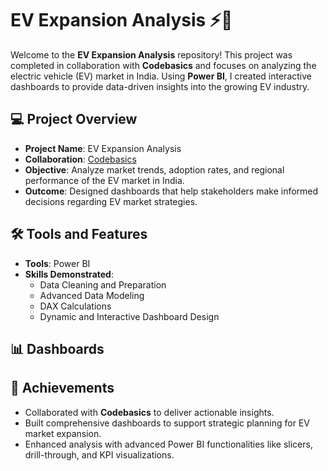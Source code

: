 # EV Expansion Analysis ⚡🚗

Welcome to the **EV Expansion Analysis** repository! This project was completed in collaboration with **Codebasics** and focuses on analyzing the electric vehicle (EV) market in India. Using **Power BI**, I created interactive dashboards to provide data-driven insights into the growing EV industry.


## 💻 Project Overview  
- **Project Name**: EV Expansion Analysis  
- **Collaboration**: [Codebasics](https://www.codebasics.io/)  
- **Objective**: Analyze market trends, adoption rates, and regional performance of the EV market in India.  
- **Outcome**: Designed dashboards that help stakeholders make informed decisions regarding EV market strategies.

## 🛠️ Tools and Features  
- **Tools**: Power BI  
- **Skills Demonstrated**:
  - Data Cleaning and Preparation  
  - Advanced Data Modeling  
  - DAX Calculations  
  - Dynamic and Interactive Dashboard Design  


## 📊 Dashboards  




## 🚀 Achievements  
- Collaborated with **Codebasics** to deliver actionable insights.  
- Built comprehensive dashboards to support strategic planning for EV market expansion.  
- Enhanced analysis with advanced Power BI functionalities like slicers, drill-through, and KPI visualizations.
